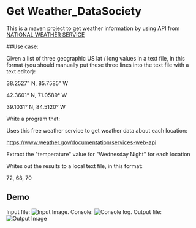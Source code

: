 # Get Weather_DataSociety

This is a maven project to get weather information by using API from [NATIONAL WEATHER SERVICE](https://www.weather.gov/documentation/services-web-api)

##Use case:

Given a list of three geographic US lat / long values in a text file, in this format (you should manually put these three lines into the text file with a text editor):


38.2527° N, 85.7585° W

42.3601° N, 71.0589° W

39.1031° N, 84.5120° W


Write a program that:

Uses this free weather service to get weather data about each location:

https://www.weather.gov/documentation/services-web-api

Extract the "temperature" value for "Wednesday Night" for each location

Writes out the results to a local text file, in this format:

72, 68, 70

## Demo
Input file:
![Input Image](https://github.com/xu9449/getWeather_DataSociety/blob/master/GetWeatherDemo/img/input.png). 
Console: 
![Console log](https://github.com/xu9449/getWeather_DataSociety/blob/master/GetWeatherDemo/img/console.png). 
Output file:
![Output Image](https://github.com/xu9449/getWeather_DataSociety/blob/master/GetWeatherDemo/img/output.png)
